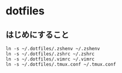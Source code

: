 dotfiles
========

## はじめにすること

```
ln -s ~/.dotfiles/.zshenv ~/.zshenv
ln -s ~/.dotfiles/.zshrc ~/.zshrc
ln -s ~/.dotfiles/.vimrc ~/.vimrc
ln -s ~/.dotfiles/.tmux.conf ~/.tmux.conf
```

